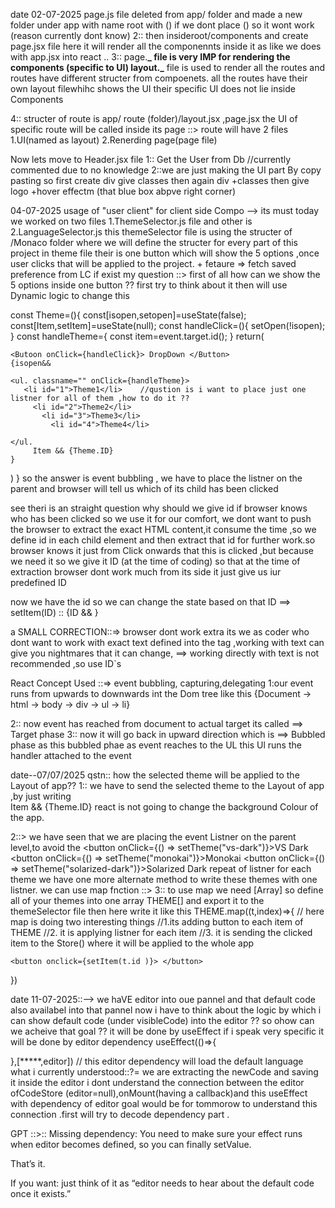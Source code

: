 date 02-07-2025
page.js file deleted from app/ folder and made a new folder under app with name root with () if we dont
place () so it wont work (reason currently dont know)
2:: then insideroot/components and create page.jsx file here it will render all the componennts inside it
as like we does with app.jsx into react ..
3:: page.**_ file is very IMP for rendering the components (specific to UI)
layout._** file is used to render all the routes and routes have different structer from compoenets.
all the routes have their own layout filewhihc shows the UI their specific UI does not lie inside Components

4:: structer of route is app/ route (folder)/layout.jsx ,page.jsx the UI of specific route will be called inside its page ::> route will have 2 files 1.UI(named as layout)
2.Renerding page(page file)

Now lets move to Header.jsx file
1:: Get the User from Db //currently commented due to no knowledge
2::we are just making the UI part By copy pasting so first create div give classes then again div +classes then give logo +hover effectm (that blue box abpve right corner)

04-07-2025
usage of "user client" for client side Compo --> its must
today we worked on two files 1.ThemeSelector.js file and other is 2.LanguageSelector.js
this themeSelector file is using the structer of /Monaco folder where we will define the structer for
every part of this project
in theme file their is one button which will show the 5 options ,once user clicks that will be applied to the project. + fetaure => fetch saved preference from LC if exist
my question ::> first of all how can we show the 5 options inside one button ?? first try to think about it
then will use Dynamic logic to change this

const Theme=(){
const[isopen,setopen]=useState(false);
const[Item,setItem]=useState(null);
const handleClick=(){
setOpen(!isopen);
}
const handleTheme={
const item=event.target.id();
}
return(

    <Butoon onClick={handleClick}> DropDown </Button>
    {isopen&&

    <ul. classname="" onClick={handleTheme}>
       <li id="1">Theme1</li>    //qustion is i want to place just one listner for all of them ,how to do it ??
         <li id="2">Theme2</li>
           <li id="3">Theme3</li>
             <li id="4">Theme4</li>

    </ul.
         Item && {Theme.ID}
    }

)
}
so the answer is event bubbling , we have to place the listner on the parent and browser will tell us which of its child has been clicked

see theri is an straight question why should we give id if browser knows who has been clicked
so we use it for our comfort, we dont want to push the browser to extract the exact HTML content,it consume the time ,so we define id in each child element and then extract that id for further work.so browser knows it just from Click onwards that this is clicked ,but because we need it so we give it ID (at the time of coding)
so that at the time of extraction browser dont work much from its side it just give us iur predefined ID

now we have the id so we can change the state based on that ID ==> setItem(ID) :: {ID && }

a SMALL CORRECTION::=>
browser dont work extra its we as coder who dont want to work with exact text defined into the tag ,working with text can give you nightmares that it can change, ==> working directly with text is not recommended ,so use ID`s

React Concept Used ::=> event bubbling, capturing,delegating
1:our event runs from upwards to downwards int the Dom tree like this
{Document → html → body → div → ul → li}

2:: now event has reached from document to actual target its called ==> Target phase
3:: now it will go back in upward direction which is ==> Bubbled phase
as this bubbled phae as event reaches to the UL this Ul runs the handler attached to the event

date--07/07/2025
qstn:: how the selected theme will be applied to the Layout of app??
1:: we have to send the selected theme to the Layout of app ,by just writing  
Item && {Theme.ID} react is not going to change the background Colour of the app.

2::> we have seen that we are placing the event Listner on the parent level,to avoid
the <button onClick={() => setTheme("vs-dark")}>VS Dark</button>
<button onClick={() => setTheme("monokai")}>Monokai</button>
<button onClick={() => setTheme("solarized-dark")}>Solarized Dark</button>
repeat of listner for each theme
we have one more alternate method to write these themes with one listner. we can use map fnction ::>
3:: to use map we need [Array] so define all of your themes into one array THEME[]
and export it to the themeSelector file then here write it like this
THEME.map((t,index)=>{
// here map is doing two interesting things
//1.its adding button to each item of THEME
//2. it is applying listner for each item
//3. it is sending the clicked item to the Store() where it will be applied to the whole app

    <button onclick={setItem(t.id )}> </button>

})

date 11-07-2025::-->
we haVE editor into oue pannel and that default code also availabel into that pannel
now i have to think about the logic by which i can show default code (under visibleCode) into the editor ??
so ohow can we acheive that goal ??
it will be done by useEffect if i speak very specific it will be done by editor dependency
useEffect(()=>{

},[*****,editor]) // this editor dependency will load the default language
what i currently understood::?= we are extracting the newCode and saving it inside the editor
i dont understand the connection between the editor ofCodeStore (editor=null),onMount(having a callback)and
this useEffect with dependency of editor
goal would be for tommorow to understand this connection .first will try to decode dependency part .

GPT ::>:: Missing dependency: You need to make sure your effect runs when editor becomes defined, so you can finally setValue.

That’s it.

If you want: just think of it as “editor needs to hear about the default code once it exists.”
